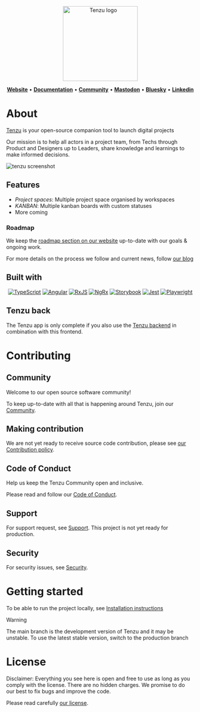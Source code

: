 <div align="center">

<img src="https://tenzu.net/media/images/tenzu_logo_full_animated_ufu8CCw.original.svg" alt="Tenzu logo" width="200" />

<a href="https://tenzu.net"><b>Website</b></a> •
<a href="https://tenzu.net/docs"><b>Documentation</b></a> •
<a href="https://community.tenzu.net/"><b>Community</b></a> •
<a href="https://fosstodon.org/@tenzu"><b>Mastodon</b></a> •
<a href="https://bsky.app/profile/tenzu.app"><b>Bluesky</b></a> •
<a href="https://www.linkedin.com/company/biru-scop-arl/"><b>Linkedin</b></a>

</div>


# About

[Tenzu](https://tenzu.net/) is your open-source companion tool to launch digital projects

Our mission is to help all actors in a project team, from Techs through Product and Designers up to Leaders, 
share knowledge and learnings to make informed decisions.

![tenzu screenshot](https://tenzu.net/media/images/tenzu_demo.original.webp)

## Features
- *Project spaces*: Multiple project space organised by workspaces
- *KANBAN*: Multiple kanban boards with custom statuses
- More coming

### Roadmap

We keep the [roadmap section on our website](https://tenzu.net/#roadmap) up-to-date with our goals & ongoing work.

For more details on the process we follow and current news, follow [our blog](https://tenzu.net/blog)

## Built with

<div align="center">

[![TypeScript][typescript-badge]][typescript-url]
[![Angular][angular-badge]][angular-url]
[![RxJS][rxjs-badge]][rxjs-url]
[![NgRx][ngrx-badge]][ngrx-url]
[![Storybook][storybook-badge]][storybook-url]
[![Jest][jest-badge]][jest-url]
[![Playwright][playwright-badge]][playwright-url]

</div>

## Tenzu back
The Tenzu app is only complete if you also use the [Tenzu backend](https://github.com/BIRU-Scop/tenzu-back/)
in combination with this frontend.

# Contributing

## Community

Welcome to our open source software community!

To keep up-to-date with all that is happening around Tenzu, join our [Community](https://community.tenzu.net/).

## Making contribution

We are not yet ready to receive source code contribution, please see [our Contribution policy](CONTRIBUTING.md).

## Code of Conduct

Help us keep the Tenzu Community open and inclusive.

Please read and follow our [Code of Conduct](CODE_OF_CONDUCT.md).

## Support

For support request, see [Support](SUPPORT.md).
This project is not yet ready for production.

## Security

For security issues, see [Security](SECURITY.md).

# Getting started

To be able to run the project locally, see [Installation instructions](INSTALL.md)

> [!WARNING]
> The main branch is the development version of Tenzu and it may be unstable.
> To use the latest stable version, switch to the production branch


# License

Disclaimer: Everything you see here is open and free to use as long
as you comply with the license. There are no hidden charges.
We promise to do our best to fix bugs and improve the code.

Please read carefully [our license](LICENSE.md).



<!-- MARKDOWN LINKS & IMAGES -->
[typescript-badge]: https://img.shields.io/badge/typescript-007ACC.svg?style=for-the-badge&logo=typescript&logoColor=white
[typescript-url]: https://www.typescriptlang.org/
[angular-badge]: https://img.shields.io/badge/Angular-DD0031.svg?style=for-the-badge&logo=angular&logoColor=white
[angular-url]: https://angular.dev/
[rxjs-badge]: https://img.shields.io/badge/rxjs-B7178C.svg?style=for-the-badge&logo=reactivex&logoColor=white
[rxjs-url]: https://rxjs.dev/
[ngrx-badge]: https://img.shields.io/badge/ngrx-BA2BD2.svg?style=for-the-badge&logo=ngrx&logoColor=white
[ngrx-url]: https://ngrx.io/
[jest-badge]: https://img.shields.io/badge/jest-C21325.svg?style=for-the-badge&logo=jest&logoColor=white
[jest-url]: https://jestjs.io/
[playwright-badge]: https://img.shields.io/badge/playwright-45ba4b.svg?style=for-the-badge&logo=playwright&logoColor=white
[playwright-url]: https://playwright.dev/
[storybook-badge]: https://img.shields.io/badge/storybook-FF4785.svg?style=for-the-badge&logo=storybook&logoColor=white
[storybook-url]: https://storybook.js.org/
